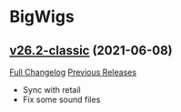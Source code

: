 # BigWigs

## [v26.2-classic](https://github.com/BigWigsMods/BigWigs/tree/v26.2-classic) (2021-06-08)
[Full Changelog](https://github.com/BigWigsMods/BigWigs/compare/v26.1-classic...v26.2-classic) [Previous Releases](https://github.com/BigWigsMods/BigWigs/releases)

- Sync with retail  
- Fix some sound files  
